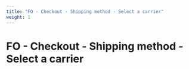 ```yaml
---
title: "FO - Checkout - Shipping method - Select a carrier"
weight: 1
---
```


# FO - Checkout - Shipping method - Select a carrier
